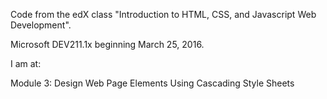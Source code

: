 Code from the edX class "Introduction to HTML, CSS, and Javascript Web Development".

Microsoft DEV211.1x beginning March 25, 2016.

I am at:

Module 3: Design Web Page Elements Using Cascading Style Sheets 
